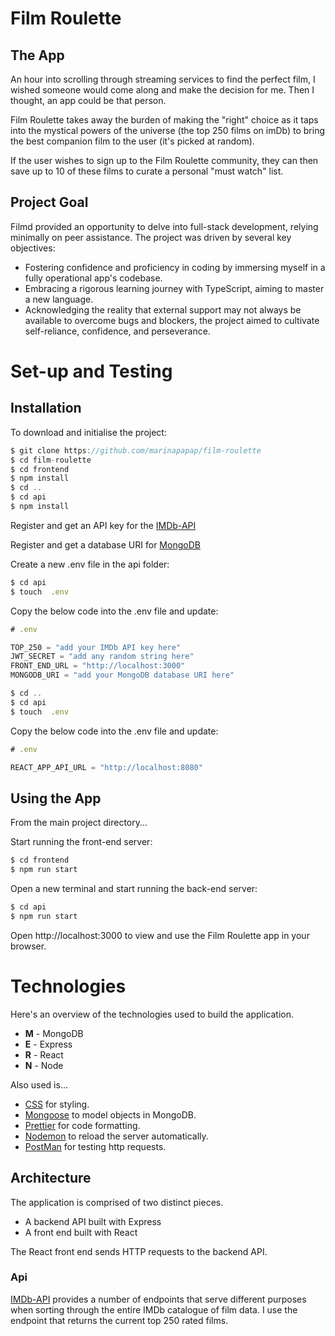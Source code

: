 # Film Roulette

## The App

An hour into scrolling through streaming services to find the perfect film, I wished someone would come along and make the decision for me. Then I thought, an app could be that person.

Film Roulette takes away the burden of making the "right" choice as it taps into the mystical powers of the universe (the top 250 films on imDb) to bring the best companion film to the user (it's picked at random).

If the user wishes to sign up to the Film Roulette community, they can then save up to 10 of these films to curate a personal "must watch" list.

## Project Goal

Filmd provided an opportunity to delve into full-stack development, relying minimally on peer assistance. The project was driven by several key objectives:

- Fostering confidence and proficiency in coding by immersing myself in a fully operational app's codebase.
- Embracing a rigorous learning journey with TypeScript, aiming to master a new language.
- Acknowledging the reality that external support may not always be available to overcome bugs and blockers, the project aimed to cultivate self-reliance, confidence, and perseverance.

# Set-up and Testing

## Installation

To download and initialise the project:

```js
$ git clone https://github.com/marinapapap/film-roulette
$ cd film-roulette
$ cd frontend
$ npm install
$ cd ..
$ cd api
$ npm install
```

Register and get an API key for the [IMDb-API](https://imdb-api.com/)

Register and get a database URI for [MongoDB](https://www.mongodb.com/)

Create a new .env file in the api folder:

```js
$ cd api
$ touch  .env
```

Copy the below code into the .env file and update:

```js
# .env

TOP_250 = "add your IMDb API key here"
JWT_SECRET = "add any random string here"
FRONT_END_URL = "http://localhost:3000"
MONGODB_URI = "add your MongoDB database URI here"
```

```js
$ cd ..
$ cd api
$ touch  .env
```

Copy the below code into the .env file and update:

```js
# .env

REACT_APP_API_URL = "http://localhost:8080"
```

## Using the App

From the main project directory...

Start running the front-end server:

```js
$ cd frontend
$ npm run start
```

Open a new terminal and start running the back-end server:

```js
$ cd api
$ npm run start
```

Open http://localhost:3000 to view and use the Film Roulette app in your browser.

# Technologies

Here's an overview of the technologies used to build the application.

- **M** - MongoDB
- **E** - Express
- **R** - React
- **N** - Node

Also used is...

- [CSS](https://developer.mozilla.org/en-US/docs/Web/CSS) for styling.
- [Mongoose](https://mongoosejs.com) to model objects in MongoDB.
- [Prettier](https://prettier.io) for code formatting.
- [Nodemon](https://nodemon.io/) to reload the server automatically.
- [PostMan](https://www.postman.com) for testing http requests.

## Architecture

The application is comprised of two distinct pieces.

- A backend API built with Express
- A front end built with React

The React front end sends HTTP requests to the backend API.

### Api

[IMDb-API](https://imdb-api.com/) provides a number of endpoints that serve different purposes when sorting through the entire IMDb catalogue of film data. I use the endpoint that returns the current top 250 rated films.
